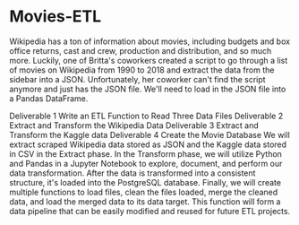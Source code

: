# Movies-ETL
Wikipedia has a ton of information about movies, including budgets and box office returns, cast and crew, production and distribution, and so much more. Luckily, one of Britta's coworkers created a script to go through a list of movies on Wikipedia from 1990 to 2018 and extract the data from the sidebar into a JSON. Unfortunately, her coworker can't find the script anymore and just has the JSON file. We'll need to load in the JSON file into a Pandas DataFrame.

Deliverable 1 Write an ETL Function to Read Three Data Files
Deliverable 2 Extract and Transform the Wikipedia Data
Deliverable 3 Extract and Transform the Kaggle data
Deliverable 4 Create the Movie Database
We will extract scraped Wikipedia data stored as JSON and the Kaggle data stored in CSV in the Extract phase. In the Transform phase, we will utilize Python and Pandas in a Jupyter Notebook to explore, document, and perform our data transformation. After the data is transformed into a consistent structure, it's loaded into the PostgreSQL database. Finally, we will create multiple functions to load files, clean the files loaded, merge the cleaned data, and load the merged data to its data target. This function will form a data pipeline that can be easily modified and reused for future ETL projects.

